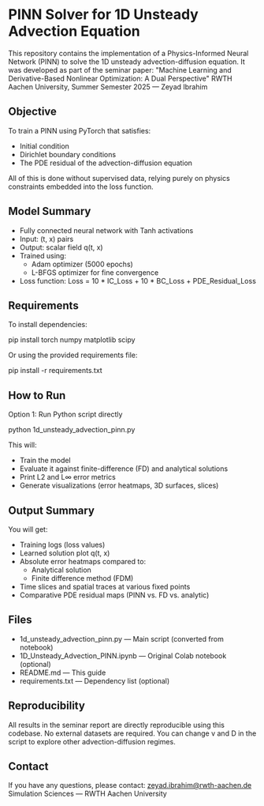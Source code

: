 # PINN Solver for 1D Unsteady Advection Equation

This repository contains the implementation of a Physics-Informed Neural Network (PINN) to solve the 1D unsteady advection-diffusion equation. It was developed as part of the seminar paper:
"Machine Learning and Derivative-Based Nonlinear Optimization: A Dual Perspective"
RWTH Aachen University, Summer Semester 2025 — Zeyad Ibrahim

## Objective

To train a PINN using PyTorch that satisfies:
- Initial condition
- Dirichlet boundary conditions
- The PDE residual of the advection-diffusion equation

All of this is done without supervised data, relying purely on physics constraints embedded into the loss function.

## Model Summary

- Fully connected neural network with Tanh activations
- Input: (t, x) pairs
- Output: scalar field q(t, x)
- Trained using:
  - Adam optimizer (5000 epochs)
  - L-BFGS optimizer for fine convergence
- Loss function:
  Loss = 10 * IC_Loss + 10 * BC_Loss + PDE_Residual_Loss

## Requirements

To install dependencies:

pip install torch numpy matplotlib scipy

Or using the provided requirements file:

pip install -r requirements.txt

## How to Run

Option 1: Run Python script directly

python 1d_unsteady_advection_pinn.py

This will:
- Train the model
- Evaluate it against finite-difference (FD) and analytical solutions
- Print L2 and L∞ error metrics
- Generate visualizations (error heatmaps, 3D surfaces, slices)

## Output Summary

You will get:
- Training logs (loss values)
- Learned solution plot q(t, x)
- Absolute error heatmaps compared to:
  - Analytical solution
  - Finite difference method (FDM)
- Time slices and spatial traces at various fixed points
- Comparative PDE residual maps (PINN vs. FD vs. analytic)

## Files

- 1d_unsteady_advection_pinn.py — Main script (converted from notebook)
- 1D_Unsteady_Advection_PINN.ipynb — Original Colab notebook (optional)
- README.md — This guide
- requirements.txt — Dependency list (optional)

## Reproducibility

All results in the seminar report are directly reproducible using this codebase. No external datasets are required. You can change v and D in the script to explore other advection-diffusion regimes.

## Contact

If you have any questions, please contact:
zeyad.ibrahim@rwth-aachen.de
Simulation Sciences — RWTH Aachen University
